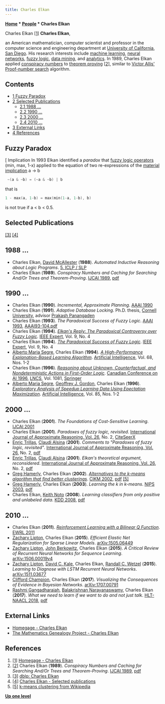 ```yaml
---
title: Charles Elkan
---
```

**[Home](Home "Home") * [People](People "People") * Charles Elkan**

[](http://cseweb.ucsd.edu/~elkan/) Charles Elkan <a id="cite-note-1" href="#cite-ref-1">[1]</a>
**Charles Elkan**,

an American mathematician, computer scientist and professor in the computer science and engineering department at [University of California, San Diego](https://en.wikipedia.org/wiki/University_of_California,_San_Diego).
His research interests include [machine learning](Learning "Learning"), [neural networks](Neural_Networks "Neural Networks"), [fuzzy logic](https://en.wikipedia.org/wiki/Fuzzy_logic), [data mining](https://en.wikipedia.org/wiki/Data_mining), and [analytics](https://en.wikipedia.org/wiki/Analytics).
In 1989, Charles Elkan applied [conspiracy numbers](Conspiracy_Numbers "Conspiracy Numbers") to [theorem proving](https://en.wikipedia.org/wiki/Automated_theorem_proving) <a id="cite-note-2" href="#cite-ref-2">[2]</a>,
similar to [Victor Allis'](Victor_Allis "Victor Allis") [Proof-number search](Proof-Number_Search "Proof-Number Search") algorithm.

## Contents

- [1 Fuzzy Paradox](#fuzzy-paradox)
- [2 Selected Publications](#selected-publications)
  - [2.1 1988 ...](#1988-...)
  - [2.2 1990 ...](#1990-...)
  - [2.3 2000 ...](#2000-...)
  - [2.4 2010 ...](#2010-...)
- [3 External Links](#external-links)
- [4 References](#references)

## Fuzzy Paradox

\[ Implication
In 1993 Elkan identified a *paradox* that [fuzzy logic operators](https://en.wikipedia.org/wiki/Fuzzy_logic#Fuzzy_logic_operators) (min, max, 1-x) applied to the equation of two re-expressions of the [material implication](<https://en.wikipedia.org/wiki/Material_implication_(rule_of_inference)>) a → b

```C++
 ~(a & ~b) = (~a & ~b) | b

```

that is

```C++
1 - max(a, 1-b) = max(min(1-a, 1-b), b)

```

is not true if a \< b \< 0.5.

## Selected Publications

<a id="cite-note-3" href="#cite-ref-3">[3]</a> <a id="cite-note-4" href="#cite-ref-4">[4]</a>

## 1988 ...

- Charles Elkan, [David McAllester](David_McAllester "David McAllester") (**1988**). *Automated Inductive Reasoning about Logic Programs*. [5. ICLP / SLP](https://dblp.uni-trier.de/db/conf/iclp/iclp88.html)
- Charles Elkan (**1989**). *Conspiracy Numbers and Caching for Searching And/Or Trees and Theorem-Proving*. [IJCAI 1989](Conferences#IJCAI "Conferences"), [pdf](https://www.ijcai.org/Proceedings/89-1/Papers/054.pdf)

## 1990 ...

- Charles Elkan (**1990**). *Incremental, Approximate Planning*. [AAAI 1990](Conferences#AAAI-90 "Conferences")
- Charles Elkan (**1991**). *Adaptive Database Locking*. Ph.D. thesis, [Cornell University](https://en.wikipedia.org/wiki/Cornell_University), advisor [Prakash Panangaden](Mathematician#PPanangaden "Mathematician")
- Charles Elkan (**1993**). *The Paradoxical Success of Fuzzy Logic*. [AAAI 1993](Conferences#AAAI-93 "Conferences"), [AAAI93-104.pdf](https://www.aaai.org/Papers/AAAI/1993/AAAI93-104.pdf)
- Charles Elkan (**1994**). *[Elkan's Reply: The Paradoxical Controversy over Fuzzy Logic](https://www.semanticscholar.org/paper/Elkan%27s-Reply%3A-The-Paradoxical-Controversy-over-Elkan/ddd37517dc10d22ad05e9479f6449f34def66a96)*. [IEEE Expert](IEEE#Expert "IEEE"), Vol. 9, No. 4
- Charles Elkan (**1994**). *[The Paradoxical Success of Fuzzy Logic](https://dl.acm.org/citation.cfm?id=630036)*. [IEEE Expert](IEEE#Expert "IEEE"), Vol. 9, No. 4
- [Alberto Maria Segre](Alberto_Maria_Segre "Alberto Maria Segre"), Charles Elkan (**1994**). *[A High-Performance Explanation-Based Learning Algorithm](https://www.semanticscholar.org/paper/A-High-Performance-Explanation-Based-Learning-Segre-Elkan/e8afba39d0aaae0f5674f70deb8fc4571655c534)*. [Artificial Intelligence](https://en.wikipedia.org/wiki/Artificial_Intelligence_%28journal%29), Vol. 68, Nos. 1-2
- Charles Elkan (**1996**). *[Reasoning about Unknown, Counterfactual, and Nondeterministic Actions in First-Order Logic](https://link.springer.com/chapter/10.1007/3-540-61291-2_41)*. [Canadian Conference on AI 1996](https://dblp.uni-trier.de/db/conf/ai/ai96.html), [LNCS](https://en.wikipedia.org/wiki/Lecture_Notes_in_Computer_Science), Vol. 1081, [Springer](https://en.wikipedia.org/wiki/Springer_Science%2BBusiness_Media)
- [Alberto Maria Segre](Alberto_Maria_Segre "Alberto Maria Segre"), [Geoffrey J. Gordon](Mathematician#GGordon "Mathematician"), Charles Elkan (**1996**). *[Exploratory Analysis of Speedup Learning Data Using Epectation Maximization](https://dl.acm.org/citation.cfm?id=241108)*. [Artificial Intelligence](<https://en.wikipedia.org/wiki/Artificial_Intelligence_(journal)>), Vol. 85, Nos. 1-2

## 2000 ...

- Charles Elkan (**2001**). *The Foundations of Cost-Sensitive Learning*. [IJCAI 2001](Conferences#IJCAI "Conferences")
- Charles Elkan (**2001**). *Paradoxes of fuzzy logic, revisited*. [International Journal of Approximate Reasoning, Vol. 26](https://dblp.uni-trier.de/db/journals/ijar/ijar26.html), No. 2, [CiteSeerX](http://citeseerx.ist.psu.edu/viewdoc/summary?doi=10.1.1.20.7605)
- [Enric Trillas](Mathematician#ETrillas "Mathematician"), [Claudi Alsina](Mathematician#CAlsina "Mathematician") (**2001**). *Comments to "Paradoxes of fuzzy logic, revisited"*. [International Journal of Approximate Reasoning, Vol. 26](https://dblp.uni-trier.de/db/journals/ijar/ijar26.html), No. 2, [pdf](https://core.ac.uk/download/pdf/82697342.pdf)
- [Enric Trillas](Mathematician#ETrillas "Mathematician"), [Claudi Alsina](Mathematician#CAlsina "Mathematician") (**2001**). *Elkan's theoretical argument, reconsidered*. [International Journal of Approximate Reasoning, Vol. 26](https://dblp.uni-trier.de/db/journals/ijar/ijar26.html), No. 2, [pdf](https://core.ac.uk/download/pdf/81951492.pdf)
- [Greg Hamerly](https://github.com/ghamerly), Charles Elkan (**2002**). *[Alternatives to the k-means algorithm that find better clusterings](https://dl.acm.org/citation.cfm?id=584890)*. [CIKM 2002](https://dblp.uni-trier.de/db/conf/cikm/cikm2002.html), [pdf](http://people.csail.mit.edu/tieu/notebook/kmeans/15_p600-hamerly.pdf) <a id="cite-note-5" href="#cite-ref-5">[5]</a>
- [Greg Hamerly](https://github.com/ghamerly), Charles Elkan (**2003**). *Learning the k in k-means*. [NIPS 2003](https://dblp.uni-trier.de/db/conf/nips/nips2003.html), [pdf](https://papers.nips.cc/paper/2526-learning-the-k-in-k-means.pdf)
- Charles Elkan, [Keith Noto](https://dblp.uni-trier.de/pers/hd/n/Noto:Keith) (**2008**). *Learning classifiers from only positive and unlabeled data*. [KDD 2008](https://dblp.uni-trier.de/db/conf/kdd/kdd2008.html), [pdf](http://cseweb.ucsd.edu/~elkan/posonly.pdf)

## 2010 ...

- Charles Elkan (**2011**). *[Reinforcement Learning with a Bilinear Q Function](https://link.springer.com/chapter/10.1007/978-3-642-29946-9_11)*. [EWRL 2011](https://dblp.uni-trier.de/db/conf/ewrl/ewrl2011.html)
- [Zachary Lipton](https://en.wikipedia.org/wiki/Zachary_Lipton), Charles Elkan (**2015**). *Efficient Elastic Net Regularization for Sparse Linear Models*. [arXiv:1505.06449](https://arxiv.org/abs/1505.06449)
- [Zachary Lipton](https://en.wikipedia.org/wiki/Zachary_Lipton), [John Berkowitz](https://www.linkedin.com/in/john-berkowitz-92b24a7b), Charles Elkan (**2015**). *A Critical Review of Recurrent Neural Networks for Sequence Learning*. [arXiv:1506.00019v4](https://arxiv.org/abs/1506.00019)
- [Zachary Lipton](https://en.wikipedia.org/wiki/Zachary_Lipton), [David C. Kale](https://dblp.uni-trier.de/pers/hd/k/Kale:David_C=), Charles Elkan, [Randall C. Wetzel](https://dblp.uni-trier.de/pers/hd/w/Wetzel:Randall_C=) (**2015**). *Learning to Diagnose with LSTM Recurrent Neural Networks*. [arXiv:1511.03677](https://arxiv.org/abs/1511.03677)
- [Clifford Champion](https://dblp.uni-trier.de/pers/hd/c/Champion:Clifford), Charles Elkan (**2017**). *Visualizing the Consequences of Evidence in Bayesian Networks*. [arXiv:1707.00791](https://arxiv.org/abs/1707.00791)
- [Rashmi Gangadharaiah](https://dblp.uni-trier.de/pers/hd/g/Gangadharaiah:Rashmi), [Balakrishnan Narayanaswamy](https://dblp.uni-trier.de/pers/hd/n/Narayanaswamy:Balakrishnan), Charles Elkan (**2017**). *What we need to learn if we want to do and not just talk*. [HLT-NAACL 2018](https://dblp.uni-trier.de/db/conf/naacl/naacl2018-3.html), [pdf](https://www.aclweb.org/anthology/N18-3004)

## External Links

- [Homegage - Charles Elkan](http://cseweb.ucsd.edu/~elkan/)
- [The Mathematics Genealogy Project - Charles Elkan](https://genealogy.math.ndsu.nodak.edu/id.php?id=30650)

## References

1. <a id="cite-ref-1" href="#cite-note-1">[1]</a> [Homegage - Charles Elkan](http://cseweb.ucsd.edu/~elkan/)
1. <a id="cite-ref-2" href="#cite-note-2">[2]</a> Charles Elkan (**1989**). *Conspiracy Numbers and Caching for Searching And/Or Trees and Theorem-Proving*. [IJCAI 1989](Conferences#IJCAI "Conferences"), [pdf](https://www.ijcai.org/Proceedings/89-1/Papers/054.pdf)
1. <a id="cite-ref-3" href="#cite-note-3">[3]</a> [dblp: Charles Elkan](https://dblp.uni-trier.de/pers/hd/e/Elkan:Charles.html)
1. <a id="cite-ref-4" href="#cite-note-4">[4]</a> [Charles Elkan - Selected publications](http://cseweb.ucsd.edu/~elkan/#publications)
1. <a id="cite-ref-5" href="#cite-note-5">[5]</a> [k-means clustering from Wikipedia](https://en.wikipedia.org/wiki/K-means_clustering)

**[Up one level](People "People")**

